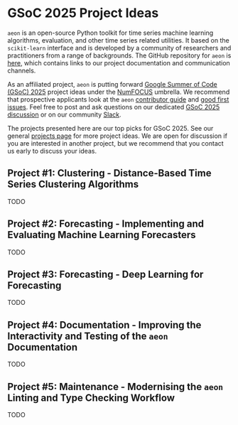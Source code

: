 # GSoC 2025 Project Ideas

`aeon` is an open-source Python toolkit for time series machine learning algorithms, 
evaluation, and other time series related utilities. It based on the `scikit-learn` 
interface and is developed by a community of researchers and practitioners from a range 
of backgrounds. The GitHub repository for `aeon` is [here](https://github.com/aeon-toolkit/aeon/), 
which contains links to our project documentation and communication channels.

As an affiliated project, `aeon` is putting forward [Google Summer of Code (GSoC) 2025](https://summerofcode.withgoogle.com/)
project ideas under the [NumFOCUS](https://numfocus.org/) umbrella. We recommend that
prospective applicants look at the `aeon` [contributor guide](https://www.aeon-toolkit.org/en/latest/contributing.html#)
and [good first issues](https://github.com/aeon-toolkit/aeon/issues?q=is%3Aissue+is%3Aopen+label%3A%22good+first+issue%22). 
Feel free to post and ask questions on our dedicated [GSoC 2025 discussion](https://github.com/aeon-toolkit/aeon/discussions/2530)
or on our community [Slack](https://join.slack.com/t/aeon-toolkit/shared_invite/zt-22vwvut29-HDpCu~7VBUozyfL_8j3dLA).

The projects presented here are our top picks for GSoC 2025. See our general [projects
page](https://www.aeon-toolkit.org/en/stable/mentoring.html) for more project ideas.
We are open for discussion if you are interested in another project, but we recommend
that you contact us early to discuss your ideas.

## Project #1: Clustering - Distance-Based Time Series Clustering Algorithms

TODO

## Project #2: Forecasting - Implementing and Evaluating Machine Learning Forecasters

TODO

## Project #3: Forecasting - Deep Learning for Forecasting

TODO

## Project #4: Documentation - Improving the Interactivity and Testing of the `aeon` Documentation

TODO

## Project #5: Maintenance - Modernising the `aeon` Linting and Type Checking Workflow

TODO
